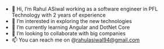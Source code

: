 - 👋 Hi, I’m Rahul ASiwal working as a software engineer in PFL Technology with 2 years of experience
- 👀 I’m interested in exploring the new technologies
- 🌱 I’m currently learning Angular and DotNet Core
- 💞️ I’m looking to collaborate with big companies
- 📫 You can reach me on @rahulasiwal94@gmail.com

<!---
rahulasiwal94/rahulasiwal94 is a ✨ special ✨ repository because its `README.md` (this file) appears on your GitHub profile.
You can click the Preview link to take a look at your changes.
--->

